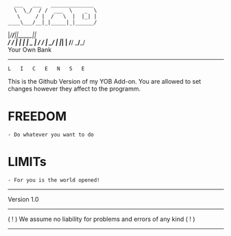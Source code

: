 	  ___   ___   ______________
	  \  \_/  / /  ___  \	 _  \
	   \     / |  /   \  |	|_| |
    ____\___/__|_|_____|_|______/
   |____/__/___|_|_____|_|______\
	   /  /	   | |     | |  _    |
	  /  /	   |  \___/  | |_|   |
	 /__/	    \_______/_______/                                         
				  Your Own Bank
_______________________________________________________________________		
	L	I 	C	E	N	S	E  

This is the Github Version of my YOB Add-on.
You are allowed to set changes however they affect to the programm.


#         FREEDOM           #

	- Do whatever you want to do


#          LIMITs           #

	- For you is the world opened!
	
_______________________________________________________________________	
Version 1.0





-----------------------------------------------------------------------

( ! ) We assume no liability for problems and errors of any kind ( ! )

-----------------------------------------------------------------------
